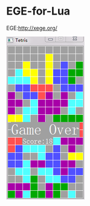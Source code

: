 # EGE-for-Lua 
EGE:http://xege.org/ 

![image](https://github.com/hubenchang0515/EGE-for-Lua/blob/master/demo/Tetris/ege4lua.png?raw=true)
